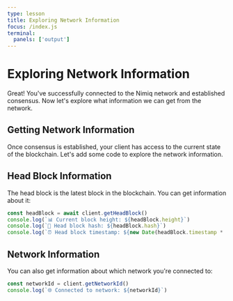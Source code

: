 ```yaml
---
type: lesson
title: Exploring Network Information
focus: /index.js
terminal:
  panels: ['output']
---
```


# Exploring Network Information

Great! You've successfully connected to the Nimiq network and established consensus. Now let's explore what information we can get from the network.

## Getting Network Information

Once consensus is established, your client has access to the current state of the blockchain. Let's add some code to explore the network information.

## Head Block Information

The head block is the latest block in the blockchain. You can get information about it:

```js
const headBlock = await client.getHeadBlock()
console.log(`📊 Current block height: ${headBlock.height}`)
console.log(`🧱 Head block hash: ${headBlock.hash}`)
console.log(`⏰ Head block timestamp: ${new Date(headBlock.timestamp * 1000)}`)
```

## Network Information

You can also get information about which network you're connected to:

```js
const networkId = client.getNetworkId()
console.log(`🌐 Connected to network: ${networkId}`)
```
